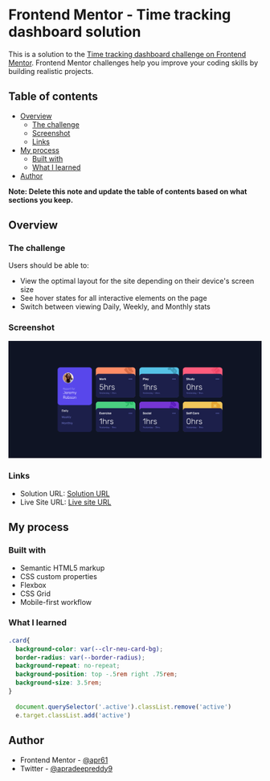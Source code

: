 # Frontend Mentor - Time tracking dashboard solution

This is a solution to the [Time tracking dashboard challenge on Frontend Mentor](https://www.frontendmentor.io/challenges/time-tracking-dashboard-UIQ7167Jw). Frontend Mentor challenges help you improve your coding skills by building realistic projects. 

## Table of contents

- [Overview](#overview)
  - [The challenge](#the-challenge)
  - [Screenshot](#screenshot)
  - [Links](#links)
- [My process](#my-process)
  - [Built with](#built-with)
  - [What I learned](#what-i-learned)
- [Author](#author)

**Note: Delete this note and update the table of contents based on what sections you keep.**

## Overview

### The challenge

Users should be able to:

- View the optimal layout for the site depending on their device's screen size
- See hover states for all interactive elements on the page
- Switch between viewing Daily, Weekly, and Monthly stats

### Screenshot

![Screenshot](./screenshot.png)

### Links

- Solution URL: [Solution URL](https://github.com/apr61/apr61.github.io/tree/main/junior/time-tracking-dashboard-main)
- Live Site URL: [Live site URL](https://apr61.github.io/junior/time-tracking-dashboard-main)

## My process

### Built with

- Semantic HTML5 markup
- CSS custom properties
- Flexbox
- CSS Grid
- Mobile-first workflow

### What I learned

```css
.card{
  background-color: var(--clr-neu-card-bg);
  border-radius: var(--border-radius);
  background-repeat: no-repeat;
  background-position: top -.5rem right .75rem;
  background-size: 3.5rem;
}
```

```js
  document.querySelector('.active').classList.remove('active')
  e.target.classList.add('active')
```

## Author

- Frontend Mentor - [@apr61](https://www.frontendmentor.io/profile/apr61)
- Twitter - [@apradeepreddy9](https://www.twitter.com/apradeepreddy9)
